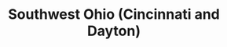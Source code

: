 ---
featured: false
time: 6:00pm EST
title: Southwest Ohio (Cincinnati and Dayton) 
registration: https://zoom.us/webinar/register/WN_vOdxqLq1Sqis_9-zjgJ3zw
video: https://www.youtube.com/embed/-8GWn0iJvcU
past: true
---